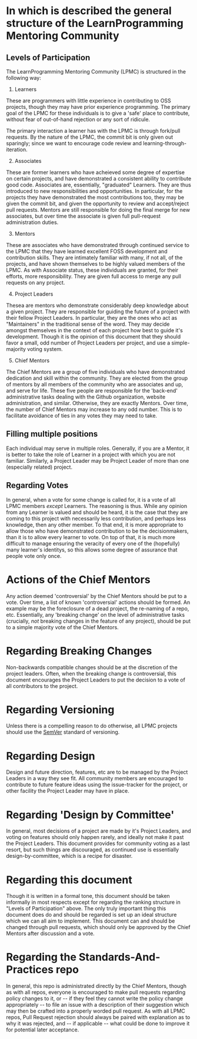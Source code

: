 # In which is described the general structure of the LearnProgramming Mentoring Community

## Levels of Participation

The LearnProgramming Mentoring Community (LPMC) is structured in the following
way:

1. Learners

These are programmers with little experience in contributing to OSS projects,
though they may have prior experience programming. The primary goal of the LPMC
for these individuals is to give a 'safe' place to contribute, without fear of
out-of-hand rejection or any sort of ridicule.

The primary interaction a learner has with the LPMC is through fork/pull
requests. By the nature of the LPMC, the commit bit is only given out sparingly;
since we want to encourage code review and learning-through-iteration.

2. Associates

These are former learners who have acheieved some degree of expertise on certain
projects, and have demonstrated a consistent ability to contribute good code.
Associates are, essentially, "graduated" Learners. They are thus introduced to
new responsibilities and opportunities. In particular, for the projects they
have demonstrated the most contributions too, they may be given the commit bit,
and given the opportunity to review and accept/reject pull requests. Mentors are
still responsible for doing the final merge for new associates, but over time
the associate is given full pull-request administration duties.

3. Mentors

These are associates who have demonstrated through continued service to the LPMC
that they have learned excellent FOSS development and contribution skills. They
are intimately familiar with many, if not all, of the projects, and have shown
themselves to be highly valued members of the LPMC. As with Associate status,
these individuals are granted, for their efforts, more responsibility. They are
given full access to merge any pull requests on any project.

4. Project Leaders

Thesea are mentors who demonstrate considerably deep knowledge about a given
project. They are responsible for guiding the future of a project with their
fellow Project Leaders. In particular, they are the ones who act as
"Maintainers" in the traditional sense of the word. They may decide amongst
themselves in the context of each project how best to guide it's development.
Though it is the opinion of this document that they should favor a small, odd
number of Project Leaders per project, and use a simple-majority voting system.

5. Chief Mentors

The Chief Mentors are a group of five individuals who have demonstrated
dedication and skill within the community. They are elected from the group of
mentors by all members of the community who are associates and up, and serve for
life. These five people are responsible for the 'back-end' administrative tasks
dealing with the Github organization, website administration, and similar.
Otherwise, they are exactly Mentors. Over time, the number of Chief Mentors may
increase to any odd number. This is to facilitate avoidance of ties in any votes
they may need to take.

## Filling multiple positions

Each individual may serve in multiple roles. Generally, if you are a Mentor, it
is better to take the role of Learner in a project with which you are not
familiar. Similarly, a Project Leader may be Project Leader of more than one
(especially related) project. 

## Regarding Votes

In general, when a vote for some change is called for, it is a vote of all LPMC
members _except_ Learners. The reasoning is thus. While any opinion from any
Learner is valued and should be heard, it is the case that they are coming to
this project with necessarily less contribution, and perhaps less knowledge,
then any other member. To that end, it is more appropriate to allow those who
have demonstrated contribution to be the decisionmakers, than it is to allow
every learner to vote. On top of that, it is much more difficult to manage
ensuring the veracity of every one of the (hopefully) many learner's identitys,
so this allows some degree of assurance that people vote only once.

# Actions of the Chief Mentors

Any action deemed 'controversial' by the Chief Mentors should be put to a vote.
Over time, a list of known 'controversial' actions should be formed. An example
may be the foreclosure of a dead project, the re-naming of a repo, etc.
Essentially, any 'breaking change' on the level of administrative tasks
(crucially, _not_ breaking changes in the feature of any project), should be put
to a simple majority vote of the Chief Mentors.

# Regarding Breaking Changes

Non-backwards compatible changes should be at the discretion of the project
leaders. Often, when the breaking change is controversial, this document
encourages the Project Leaders to put the decision to a vote of all contributors
to the project. 

# Regarding Versioning

Unless there is a compelling reason to do otherwise, all LPMC projects should
use the [SemVer](#) standard of versioning. 

# Regarding Design

Design and future direction, features, etc are to be managed by the Project
Leaders in a way they see fit. All community members are encouraged to
contribute to future feature ideas using the issue-tracker for the project, or
other facility the Project Leader may have in place.

# Regarding 'Design by Committee'

In general, most decisions of a project are made by it's Project Leaders, and
voting on features should only happen rarely, and ideally not make it past the
Project Leaders. This document provides for community voting as a last resort,
but such things are discouraged, as continued use is essentially
design-by-committee, which is a recipe for disaster.

# Regarding this document

Though it is written in a formal tone, this document should be taken informally
in most respects except for regarding the ranking structure in "Levels of
Participation" above. The only truly important thing this document does do and
should be regarded is set up an ideal structure which we can all aim to
implement. This document can and should be changed through pull requests, which
should only be approved by the Chief Mentors after discussion and a vote. 

# Regarding the Standards-And-Practices repo

In general, this repo is administrated directly by the Chief Mentors, though as
with all repos, everyone is encouraged to make pull requests regarding policy
changes to it, or -- if they feel they cannot write the policy change
appropriately -- to file an issue with a description of their suggestion which
may then be crafted into a properly worded pull request. As with all LPMC repos,
Pull Request rejection should always be paired with explanation as to why it was
rejected, and -- if applicable -- what could be done to improve it for potential
later acceptance.
